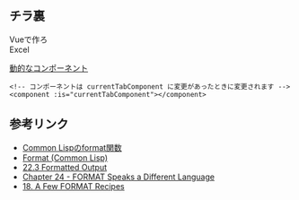 
## チラ裏

Vueで作ろ  
Excel  

[動的なコンポーネント](https://v3.ja.vuejs.org/guide/component-basics.html#%E5%8B%95%E7%9A%84%E3%81%AA%E3%82%B3%E3%83%B3%E3%83%9B%E3%82%9A%E3%83%BC%E3%83%8D%E3%83%B3%E3%83%88)
```
<!-- コンポーネントは currentTabComponent に変更があったときに変更されます -->
<component :is="currentTabComponent"></component>
```

## 参考リンク

* [Common Lispのformat関数](http://ais.sys.i.kyoto-u.ac.jp/~task/format-func.html)
* [Format (Common Lisp)](https://en.wikipedia.org/wiki/Format_(Common_Lisp))
* [22.3 Formatted Output](http://www.lispworks.com/documentation/HyperSpec/Body/22_cga.htm)
* [Chapter 24 - FORMAT Speaks a Different Language](https://dept-info.labri.fr/~strandh/Teaching/MTP/Common/David-Lamkins/chapter24.html)
* [18. A Few FORMAT Recipes](https://gigamonkeys.com/book/a-few-format-recipes.html)

